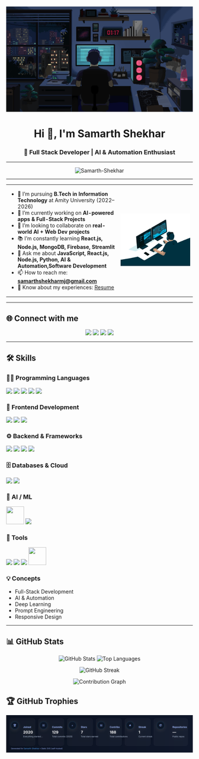 [![Banner](https://raw.githubusercontent.com/Samarth-Shekhar/Samarth-Shekhar/main/banner.gif)](https://www.linkedin.com/in/samarth-shekhar-185ba311a)

<h1 align="center">Hi 👋, I'm Samarth Shekhar</h1>
<h3 align="center">🚀 Full Stack Developer | AI & Automation Enthusiast</h3>

---

<p align="center">
  <img src="https://komarev.com/ghpvc/?username=Samarth-Shekhar&label=Profile%20views&color=0e75b6&style=flat" alt="Samarth-Shekhar" /> 
</p>

---

<table>
<tr>
<td width="60%">
  
- 🏫 I’m pursuing **B.Tech in Information Technology** at Amity University (2022–2026)  
- 🔭 I’m currently working on **AI-powered apps & Full-Stack Projects**  
- 🤝 I’m looking to collaborate on **real-world AI + Web Dev projects**  
- 📚 I’m constantly learning **React.js, Node.js, MongoDB, Firebase, Streamlit**  
- 💬 Ask me about **JavaScript, React.js, Node.js, Python, AI & Automation,Software Development**  
- 📫 How to reach me: **[samarthshekharmj@gmail.com](mailto:samarthshekharmj@gmail.com)**  
- 📄 Know about my experiences: [Resume](https://drive.google.com/file/d/13fQyGTIs86XSYvbGhHmdzG2Exw9VOW7K/view)  

</td>
<td width="40%" align="center">
  <img src="https://raw.githubusercontent.com/Samarth-Shekhar/Samarth-Shekhar/main/coding.gif" width="250" alt="Coding GIF"/>
</td>
</tr>
</table>

---

## 🌐 Connect with me  
<p align="center">
  <a href="https://linkedin.com/in/samarth-shekhar-185ba311a"><img src="https://img.icons8.com/color/48/000000/linkedin.png"/></a>
  <a href="https://github.com/Samarth-Shekhar"><img src="https://img.icons8.com/ios-glyphs/48/000000/github.png"/></a>
  <a href="mailto:samarthshekharmj@gmail.com"><img src="https://img.icons8.com/color/48/000000/gmail-new.png"/></a>
  <a href="https://drive.google.com/file/d/13fQyGTIs86XSYvbGhHmdzG2Exw9VOW7K/view"><img src="https://img.icons8.com/fluency/48/000000/resume.png"/></a>
</p>

---

## 🛠️ Skills  

### 👨‍💻 Programming Languages  
<p>
  <img src="https://img.icons8.com/color/48/000000/c-programming.png"/>
  <img src="https://img.icons8.com/color/48/000000/javascript.png"/>
  <img src="https://img.icons8.com/color/48/000000/python.png"/>
  <img src="https://img.icons8.com/color/48/000000/html-5.png"/>
  <img src="https://img.icons8.com/color/48/000000/css3.png"/>
</p>

### 🎨 Frontend Development  
<p>
  <img src="https://img.icons8.com/plasticine/48/react.png"/>
  <img src="https://img.icons8.com/color/48/000000/bootstrap.png"/>
  <img src="https://img.icons8.com/color/48/tailwind_css.png"/>
</p>

### ⚙️ Backend & Frameworks  
<p>
  <img src="https://img.icons8.com/color/48/000000/nodejs.png"/>
  <img src="https://img.icons8.com/fluency/48/express-js.png"/>
  <img src="https://img.icons8.com/color/48/streamlit.png"/>
  <img src="https://img.icons8.com/color/48/api-settings.png"/>
</p>

### 🗄️ Databases & Cloud  
<p>
  <img src="https://img.icons8.com/color/48/000000/mongodb.png"/>
  <img src="https://img.icons8.com/color/48/000000/firebase.png"/>
</p>

### 🤖 AI / ML  
<p>
  <img src="https://upload.wikimedia.org/wikipedia/commons/2/2d/Tensorflow_logo.svg" width="48" height="48"/>
  <img src="https://img.icons8.com/color/48/000000/artificial-intelligence.png"/>
</p>

### 🔧 Tools  
<p>
  <img src="https://img.icons8.com/color/48/000000/git.png"/>
  <img src="https://img.icons8.com/glyph-neue/48/000000/github.png"/>
  <img src="https://img.icons8.com/color/48/000000/visual-studio-code-2019.png"/>
  <img src="https://www.vectorlogo.zone/logos/getpostman/getpostman-icon.svg" width="48" height="48"/>
</p>

### 💡 Concepts  
- Full-Stack Development  
- AI & Automation  
- Deep Learning  
- Prompt Engineering  
- Responsive Design  

---

## 📊 GitHub Stats  

<p align="center">
  <!-- GitHub Stats -->
  <img src="https://github-readme-stats.vercel.app/api?username=Samarth-Shekhar&show_icons=true&theme=tokyonight&hide_border=true&bg_color=0d1117&title_color=58a6ff&icon_color=58a6ff&text_color=c9d1d9" alt="GitHub Stats" height="180em" />
  
  <!-- Most Used Languages -->
  <img src="https://github-readme-stats.vercel.app/api/top-langs/?username=Samarth-Shekhar&layout=compact&theme=tokyonight&hide_border=true&bg_color=0d1117&title_color=58a6ff&text_color=c9d1d9" alt="Top Languages" height="180em" />
</p>

<p align="center">
  <!-- GitHub Streak -->
  <img src="https://streak-stats.demolab.com?user=Samarth-Shekhar&theme=tokyonight&hide_border=true&background=0d1117&ring=58a6ff&fire=58a6ff&currStreakLabel=58a6ff" alt="GitHub Streak"/>
</p>

<p align="center">
  <!-- Contribution Graph -->
  <img src="https://github-readme-activity-graph.vercel.app/graph?username=Samarth-Shekhar&theme=tokyo-night&bg_color=0d1117&color=58a6ff&line=58a6ff&point=ffffff&area=true" alt="Contribution Graph"/>
</p>

## 🏆 GitHub Trophies

<p align="center">
  <img alt="trophies" src="https://raw.githubusercontent.com/Samarth-Shekhar/Samarth-Shekhar/main/download.svg" />
</p>





